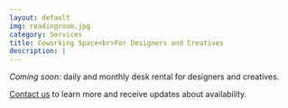 ```yaml
---
layout: default
img: readingroom.jpg
category: Services
title: Coworking Space<br>For Designers and Creatives
description: |
---
```

_Coming soon:_ daily and monthly desk rental for designers and creatives.

<a href="mailto:info@221prospect.com">Contact us</a> to learn more and receive updates about availability.

